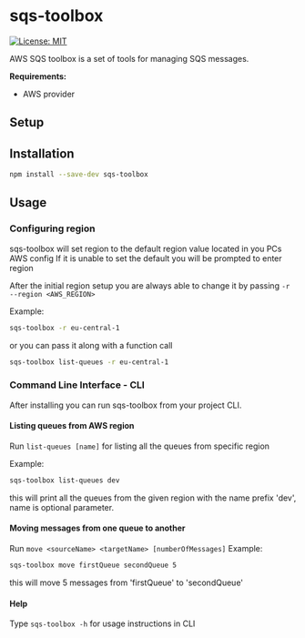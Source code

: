 # sqs-toolbox

[![License: MIT](https://img.shields.io/badge/License-MIT-yellow.svg)](https://opensource.org/licenses/MIT)

AWS SQS toolbox is a set of tools for managing SQS messages.

**Requirements:**

- AWS provider

## Setup

## Installation

```sh
npm install --save-dev sqs-toolbox
```

## Usage

### Configuring region

sqs-toolbox will set region to the default region value located in you PCs AWS config
If it is unable to set the default you will be prompted to enter region

After the initial region setup you are always able to change it by passing `-r --region <AWS_REGION>`

Example:

```sh
sqs-toolbox -r eu-central-1
```

or you can pass it along with a function call

```sh
sqs-toolbox list-queues -r eu-central-1
```

### Command Line Interface - CLI

After installing you can run sqs-toolbox from your project CLI.

#### Listing queues from AWS region

Run `list-queues [name]` for listing all the queues from specific region

Example:

```sh
sqs-toolbox list-queues dev
```

this will print all the queues from the given region with the name prefix 'dev', name is optional parameter.

#### Moving messages from one queue to another

Run `move <sourceName> <targetName> [numberOfMessages]`
Example:

```sh
sqs-toolbox move firstQueue secondQueue 5
```

this will move 5 messages from 'firstQueue' to 'secondQueue'

#### Help

Type `sqs-toolbox -h` for usage instructions in CLI
